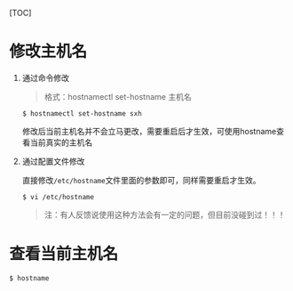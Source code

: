 [TOC]

# 修改主机名

1. 通过命令修改

   > 格式：hostnamectl set-hostname 主机名

   ```shell
   $ hostnamectl set-hostname sxh
   ```

   修改后当前主机名并不会立马更改，需要重启后才生效，可使用hostname查看当前真实的主机名

2. 通过配置文件修改

   直接修改`/etc/hostname`文件里面的参数即可，同样需要重启才生效。

   ```shell
   $ vi /etc/hostname
   ```

   > 注：有人反馈说使用这种方法会有一定的问题，但目前没碰到过！！！

# 查看当前主机名

```shell
$ hostname
```

